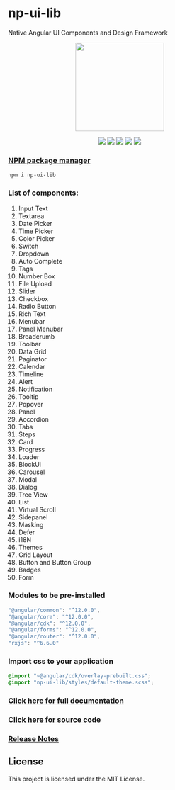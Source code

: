 # np-ui-lib

Native Angular UI Components and Design Framework

<p align="center">
  <img width="200px" height="200px" src="https://raw.githubusercontent.com/np-ui-lib/np-ui-lib/master/src/assets/images/logo-img.png">
</p>

<p align="center">
  <img src="https://raw.githubusercontent.com/np-ui-lib/np-ui-lib/master/src/assets/images/angular.svg">
  <img src="https://raw.githubusercontent.com/np-ui-lib/np-ui-lib/master/src/assets/images/typescript.svg">
  <img src="https://raw.githubusercontent.com/np-ui-lib/np-ui-lib/master/src/assets/images/npm.svg">
  <img src="https://raw.githubusercontent.com/np-ui-lib/np-ui-lib/master/src/assets/images/license.svg">
  <img src="https://raw.githubusercontent.com/np-ui-lib/np-ui-lib/master/src/assets/images/contributions.svg">
</p>

### [NPM package manager](https://www.npmjs.com/package/np-ui-lib)

```
npm i np-ui-lib
```

### List of components:

1.  Input Text
1.  Textarea
1.  Date Picker
1.  Time Picker
1.  Color Picker
1.  Switch
1.  Dropdown
1.  Auto Complete
1.  Tags
1.  Number Box
1.  File Upload
1.  Slider
1.  Checkbox
1.  Radio Button
1.  Rich Text
1.  Menubar
1.  Panel Menubar
1.  Breadcrumb
1.  Toolbar
1.  Data Grid
1.  Paginator
1.  Calendar
1.  Timeline
1.  Alert
1.  Notification
1.  Tooltip
1.  Popover
1.  Panel
1.  Accordion
1.  Tabs
1.  Steps
1.  Card
1.  Progress
1.  Loader
1.  BlockUi
1.  Carousel
1.  Modal
1.  Dialog
1.  Tree View
1.  List
1.  Virtual Scroll
1.  Sidepanel
1.  Masking
1.  Defer
1.  i18N
1.  Themes
1.  Grid Layout
1.  Button and Button Group
1.  Badges
1.  Form

### Modules to be pre-installed

```javascript
"@angular/common": "^12.0.0",
"@angular/core": "^12.0.0",
"@angular/cdk": "^12.0.0",
"@angular/forms": "^12.0.0",
"@angular/router": "^12.0.0",
"rxjs": "^6.6.0"
```

### Import css to your application

```css
@import "~@angular/cdk/overlay-prebuilt.css";
@import "np-ui-lib/styles/default-theme.scss";
```

### [Click here for full documentation](https://np-ui-lib.github.io)

### [Click here for source code](https://github.com/np-ui-lib/np-ui-lib)

### [Release Notes](https://github.com/np-ui-lib/np-ui-lib/tree/master/projects/np-ui-lib/CHANGELOG.md)

## License

This project is licensed under the MIT License.
